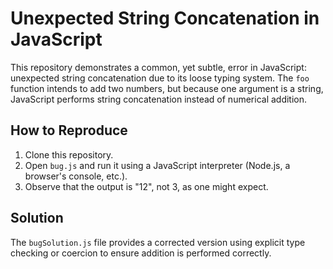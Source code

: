 # Unexpected String Concatenation in JavaScript

This repository demonstrates a common, yet subtle, error in JavaScript: unexpected string concatenation due to its loose typing system.  The `foo` function intends to add two numbers, but because one argument is a string, JavaScript performs string concatenation instead of numerical addition.

## How to Reproduce

1. Clone this repository.
2. Open `bug.js` and run it using a JavaScript interpreter (Node.js, a browser's console, etc.).
3. Observe that the output is "12", not 3, as one might expect.

## Solution

The `bugSolution.js` file provides a corrected version using explicit type checking or coercion to ensure addition is performed correctly.
